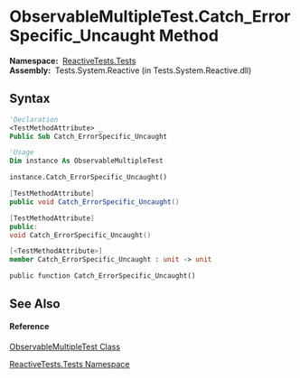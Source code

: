 # ObservableMultipleTest.Catch\_ErrorSpecific\_Uncaught Method

**Namespace:**  [ReactiveTests.Tests](ReactiveTests.Tests\ReactiveTests.Tests.md)  
**Assembly:**  Tests.System.Reactive (in Tests.System.Reactive.dll)

## Syntax

```vb
'Declaration
<TestMethodAttribute> _
Public Sub Catch_ErrorSpecific_Uncaught
```

```vb
'Usage
Dim instance As ObservableMultipleTest

instance.Catch_ErrorSpecific_Uncaught()
```

```csharp
[TestMethodAttribute]
public void Catch_ErrorSpecific_Uncaught()
```

```c++
[TestMethodAttribute]
public:
void Catch_ErrorSpecific_Uncaught()
```

```fsharp
[<TestMethodAttribute>]
member Catch_ErrorSpecific_Uncaught : unit -> unit 
```

```jscript
public function Catch_ErrorSpecific_Uncaught()
```

## See Also

#### Reference

[ObservableMultipleTest Class](ObservableMultipleTest\ObservableMultipleTest.md)

[ReactiveTests.Tests Namespace](ReactiveTests.Tests\ReactiveTests.Tests.md)




